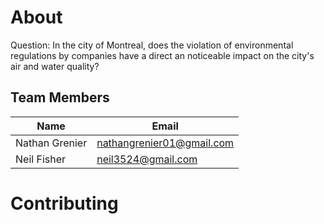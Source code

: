# About

Question: In the city of Montreal, does the violation of environmental regulations by companies have a direct an noticeable impact on the city's air and water quality?  

## Team Members

| Name           | Email                     |
| -------------- | ------------------------- |
| Nathan Grenier | nathangrenier01@gmail.com |
| Neil Fisher    | neil3524@gmail.com        |

# Contributing